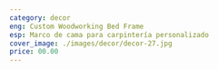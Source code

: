 ```yaml
---
category: decor
eng: Custom Woodworking Bed Frame
esp: Marco de cama para carpintería personalizado
cover_image: ./images/decor/decor-27.jpg
price: 00.00
---
```

 
